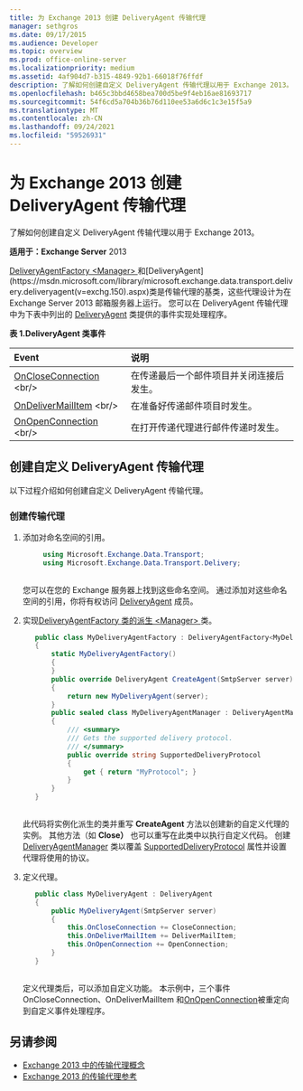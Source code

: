```yaml
---
title: 为 Exchange 2013 创建 DeliveryAgent 传输代理
manager: sethgros
ms.date: 09/17/2015
ms.audience: Developer
ms.topic: overview
ms.prod: office-online-server
ms.localizationpriority: medium
ms.assetid: 4af904d7-b315-4849-92b1-66018f76ffdf
description: 了解如何创建自定义 DeliveryAgent 传输代理以用于 Exchange 2013。
ms.openlocfilehash: b465c3bbd4658bea700d5be9f4eb16ae81693717
ms.sourcegitcommit: 54f6cd5a704b36b76d110ee53a6d6c1c3e15f5a9
ms.translationtype: MT
ms.contentlocale: zh-CN
ms.lasthandoff: 09/24/2021
ms.locfileid: "59526931"
---
```

# <a name="create-a-deliveryagent-transport-agent-for-exchange-2013"></a>为 Exchange 2013 创建 DeliveryAgent 传输代理

了解如何创建自定义 DeliveryAgent 传输代理以用于 Exchange 2013。
  
**适用于：Exchange Server** 2013
  
[DeliveryAgentFactory \<Manager\> ](https://msdn.microsoft.com/library/dd877550(v=exchg.150).aspx)和[DeliveryAgent](https://msdn.microsoft.com/library/microsoft.exchange.data.transport.delivery.deliveryagent(v=exchg.150).aspx)类是传输代理的基类，这些代理设计为在 Exchange Server 2013 邮箱服务器上运行。 您可以在 DeliveryAgent 传输代理中为下表中列出的 [DeliveryAgent](https://msdn.microsoft.com/library/microsoft.exchange.data.transport.delivery.deliveryagent(v=exchg.150).aspx) 类提供的事件实现处理程序。 
  
**表 1.DeliveryAgent 类事件**

|**Event**|**说明**|
|:-----|:-----|
|[OnCloseConnection](https://msdn.microsoft.com/library/microsoft.exchange.data.transport.delivery.deliveryagent.oncloseconnection(v=exchg.150).aspx) <br/> |在传递最后一个邮件项目并关闭连接后发生。  <br/> |
|[OnDeliverMailItem](https://msdn.microsoft.com/library/microsoft.exchange.data.transport.delivery.deliveryagent.ondelivermailitem(v=exchg.150).aspx) <br/> |在准备好传递邮件项目时发生。  <br/> |
|[OnOpenConnection](https://msdn.microsoft.com/library/microsoft.exchange.data.transport.delivery.deliveryagent.onopenconnection(v=exchg.150).aspx) <br/> |在打开传递代理进行邮件传递时发生。  <br/> |
   
## <a name="creating-a-custom-deliveryagent-transport-agent"></a>创建自定义 DeliveryAgent 传输代理

以下过程介绍如何创建自定义 DeliveryAgent 传输代理。 
  
### <a name="to-create-the-transport-agent"></a>创建传输代理

1. 添加对命名空间的引用。
    
   ```cs
        using Microsoft.Exchange.Data.Transport;
        using Microsoft.Exchange.Data.Transport.Delivery;
    
   ```

   您可以在您的 Exchange 服务器上找到这些命名空间。 通过添加对这些命名空间的引用，你将有权访问 [DeliveryAgent](https://msdn.microsoft.com/library/microsoft.exchange.data.transport.delivery.deliveryagent(v=exchg.150).aspx) 成员。 
    
2. 实现[DeliveryAgentFactory 类的派生 \<Manager\> ](https://msdn.microsoft.com/library/dd877550(v=exchg.150).aspx)类。 
    
   ```cs
      public class MyDeliveryAgentFactory : DeliveryAgentFactory<MyDeliveryAgentFactory.MyDeliveryAgentManager>
      {
          static MyDeliveryAgentFactory()
          {
          }
          public override DeliveryAgent CreateAgent(SmtpServer server)
          {
              return new MyDeliveryAgent(server);
          }
          public sealed class MyDeliveryAgentManager : DeliveryAgentManager
          {
              /// <summary>
              /// Gets the supported delivery protocol.
              /// </summary>
              public override string SupportedDeliveryProtocol
              {
                  get { return "MyProtocol"; }
              }
          }
      }
  
   ```

   此代码将实例化派生的类并重写 **CreateAgent** 方法以创建新的自定义代理的实例。 其他方法（如 **Close）** 也可以重写在此类中以执行自定义代码。 创建 [DeliveryAgentManager](https://msdn.microsoft.com/library/Microsoft.Exchange.Data.Transport.Delivery.DeliveryAgentManager.aspx) 类以覆盖 [SupportedDeliveryProtocol](https://msdn.microsoft.com/library/Microsoft.Exchange.Data.Transport.Delivery.DeliveryAgentManager.SupportedDeliveryProtocol.aspx) 属性并设置代理将使用的协议。 
    
3. 定义代理。
    
   ```cs
      public class MyDeliveryAgent : DeliveryAgent
      {
          public MyDeliveryAgent(SmtpServer server)
          {
              this.OnCloseConnection += CloseConnection;
              this.OnDeliverMailItem += DeliverMailItem;
              this.OnOpenConnection += OpenConnection;
          }
      }
  
   ```

   定义代理类后，可以添加自定义功能。 本示例中，三个事件 OnCloseConnection、OnDeliverMailItem 和[OnOpenConnection](https://msdn.microsoft.com/library/microsoft.exchange.data.transport.delivery.deliveryagent.onopenconnection(v=exchg.150).aspx)被重定向到自定义事件处理程序。 [](https://msdn.microsoft.com/library/microsoft.exchange.data.transport.delivery.deliveryagent.oncloseconnection(v=exchg.150).aspx) [](https://msdn.microsoft.com/library/microsoft.exchange.data.transport.delivery.deliveryagent.ondelivermailitem(v=exchg.150).aspx) 
    
## <a name="see-also"></a>另请参阅

- [Exchange 2013 中的传输代理概念](transport-agent-concepts-in-exchange-2013.md)
- [Exchange 2013 的传输代理参考](transport-agent-reference-for-exchange-2013.md)          

 